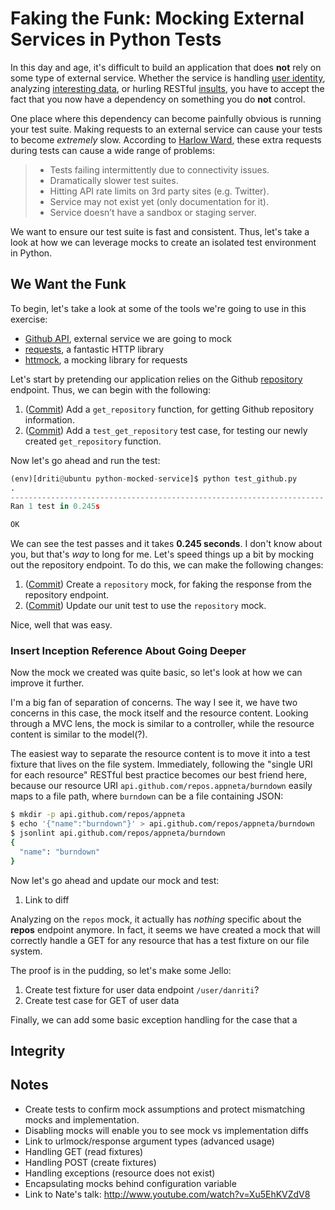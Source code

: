 # Faking the Funk: Mocking External Services in Python Tests

In this day and age, it's difficult to build an application that does **not**
rely on some type of external service. Whether the service is handling
[user identity][1], analyzing [interesting data][2], or hurling RESTful
[insults][3], you have to accept the fact that you now have a dependency on
something you do **not** control.

One place where this dependency can become painfully obvious is running your
test suite. Making requests to an external service can cause your tests
to become *extremely* slow. According to [Harlow Ward][6], these extra requests
during tests can cause a wide range of problems:

> - Tests failing intermittently due to connectivity issues.
> - Dramatically slower test suites.
> - Hitting API rate limits on 3rd party sites (e.g. Twitter).
> - Service may not exist yet (only documentation for it).
> - Service doesn’t have a sandbox or staging server.

We want to ensure our test suite is fast and consistent. Thus, let's take a
look at how we can leverage mocks to create an isolated test environment in
Python.

## We Want the Funk

To begin, let's take a look at some of the tools we're going to use in this
exercise:

- [Github API][9], external service we are going to mock
- [requests][7], a fantastic HTTP library
- [httmock][8], a mocking library for requests

Let's start by pretending our application relies on the Github [repository][14]
endpoint. Thus, we can begin with the following:

1. ([Commit][10]) Add a `get_repository` function, for getting Github repository
   information.
1. ([Commit][11]) Add a `test_get_repository` test case, for testing our newly
   created `get_repository` function.

Now let's go ahead and run the test:

```python
(env)[driti@ubuntu python-mocked-service]$ python test_github.py
.
----------------------------------------------------------------------
Ran 1 test in 0.245s

OK
```

We can see the test passes and it takes **0.245 seconds**. I don't know
about you, but that's *way* to long for me. Let's speed things up a bit by
mocking out the repository endpoint. To do this, we can make the following
changes:

1. ([Commit][12]) Create a `repository` mock, for faking the response from the
   repository endpoint.
1. ([Commit][13]) Update our unit test to use the `repository` mock.

Nice, well that was easy.

### Insert Inception Reference About Going Deeper

Now the mock we created was quite basic, so let's look at how we can improve
it further.

I'm a big fan of separation of concerns. The way I see it, we have two concerns
in this case, the mock itself and the resource content. Looking through a MVC
lens, the mock is similar to a controller, while the resource content is
similar to the model(?).

The easiest way to separate the resource content is to move it into a test
fixture that lives on the file system. Immediately, following the "single URI
for each resource" RESTful best practice becomes our best friend here, because
our resource URI `api.github.com/repos.appneta/burndown` easily maps to a file
path, where `burndown` can be a file containing JSON:

```bash
$ mkdir -p api.github.com/repos/appneta
$ echo '{"name":"burndown"}' > api.github.com/repos/appneta/burndown
$ jsonlint api.github.com/repos/appneta/burndown
{
  "name": "burndown"
}
```

Now let's go ahead and update our mock and test:

1. Link to diff

Analyzing on the `repos` mock, it actually has *nothing* specific about the
**repos** endpoint anymore. In fact, it seems we have created a mock that will
correctly handle a GET for any resource that has a test fixture on our file
system.

The proof is in the pudding, so let's make some Jello:

1. Create test fixture for user data endpoint `/user/danriti`?
2. Create test case for GET of user data

Finally, we can add some basic exception handling for the case that a

## Integrity

## Notes

- Create tests to confirm mock assumptions and protect mismatching mocks and implementation.
- Disabling mocks will enable you to see mock vs implementation diffs
- Link to urlmock/response argument types (advanced usage)
- Handling GET (read fixtures)
- Handling POST (create fixtures)
- Handling exceptions (resource does not exist)
- Encapsulating mocks behind configuration variable
- Link to Nate's talk: http://www.youtube.com/watch?v=Xu5EhKVZdV8


[1]: https://dev.twitter.com/docs/auth
[2]: https://developer.github.com/v3/issues/
[3]: http://foaas.herokuapp.com/
[4]: http://blog.codinghorror.com/the-prototype-pitfall/
[5]: https://twitter.com/futuresanta
[6]: http://robots.thoughtbot.com/how-to-stub-external-services-in-tests
[7]: http://docs.python-requests.org/
[8]: https://github.com/patrys/httmock
[9]: https://developer.github.com/v3/
[10]: https://github.com/danriti/python-mocked-service/commit/c97eb466131c66cd3daf0b4c5e0014a5a4756bb0
[11]: https://github.com/danriti/python-mocked-service/commit/5003a893b1c52b662d4618a754e921e857e65f9f
[12]: https://github.com/danriti/python-mocked-service/commit/5c69623d77bbe5780d5d68dbc5e85bba08ae3770
[13]: https://github.com/danriti/python-mocked-service/commit/332f03211dbe307b8dcce9b11f7e939f54262276
[14]: https://developer.github.com/v3/repos/#get
